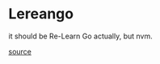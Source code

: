 # Lereango

it should be Re-Learn Go actually, but nvm.

[source](https://www.youtube.com/watch?v=8uiZC0l4Ajw)
